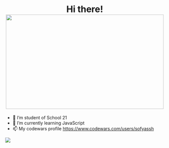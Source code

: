 

<h1>
  <div align="center">
    Hi there!
    <img src="https://media.giphy.com/media/k0ijJhqrUP4T2EvmJ1/giphy.gif" width="500" height="300"/>
  </div>
 </h1>

- 🔭 I’m student of School 21
- 🌱 I’m currently learning JavaScript
- 📫 My codewars profile https://www.codewars.com/users/sofyassh
<img src=https://www.codewars.com/users/sofyassh/badges/small>






